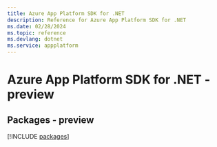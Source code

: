 ```yaml
---
title: Azure App Platform SDK for .NET
description: Reference for Azure App Platform SDK for .NET
ms.date: 02/28/2024
ms.topic: reference
ms.devlang: dotnet
ms.service: appplatform
---
```

# Azure App Platform SDK for .NET - preview
## Packages - preview
[!INCLUDE [packages](app-platform-index.md)]